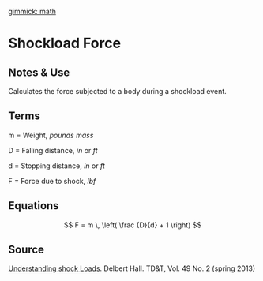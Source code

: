 [gimmick: math]()

Shockload Force
===

Notes & Use
---

Calculates the force subjected to a body during a shockload event.

Terms
---

m = Weight, *pounds mass*

D  = Falling distance, *in* or *ft*

d  = Stopping distance, *in* or *ft*

F = Force due to shock, *lbf*

Equations
---

$$ F = m \, \left( \frac {D}{d} + 1 \right) $$

Source
---

[Understanding shock Loads](http://tdt.usitt.org/GetPDF.aspx?PDF=49-2shockloads). Delbert Hall. TD&T, Vol. 49 No. 2 (spring 2013)
